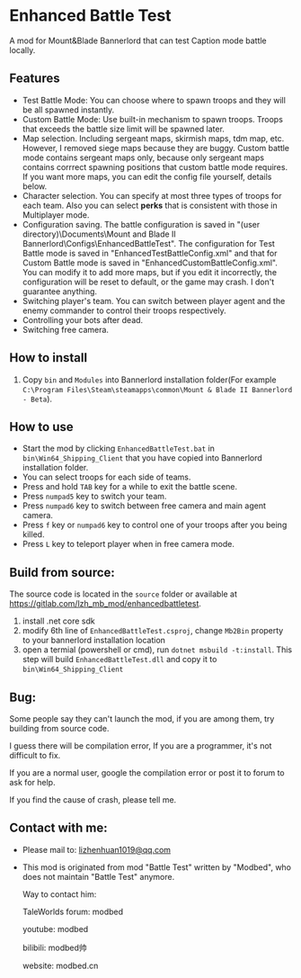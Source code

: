 # Enhanced Battle Test

A mod for Mount&Blade Bannerlord that can test Caption mode battle locally.

## Features
- Test Battle Mode: You can choose where to spawn troops and they will be all spawned instantly.
- Custom Battle Mode: Use built-in mechanism to spawn troops. Troops that exceeds the battle size limit will be spawned later.
- Map selection. Including sergeant maps, skirmish maps, tdm map, etc.
  However, I removed siege maps because they are buggy.
  Custom battle mode contains sergeant maps only, because only sergeant maps contains corrrect spawning positions that custom battle mode requires.
  If you want more maps, you can edit the config file yourself, details below.
- Character selection. You can specify at most three types of troops for each team.
  Also you can select **perks** that is consistent with those in Multiplayer mode.
- Configuration saving. The battle configuration is saved in "(user directory)\Documents\Mount and Blade II Bannerlord\Configs\EnhancedBattleTest\". The configuration for Test Battle mode is saved in "EnhancedTestBattleConfig.xml" and that for Custom Battle mode is saved in "EnhancedCustomBattleConfig.xml". You can modify it to add more maps, but if you edit it incorrectly, the configuration will be reset to default, or the game may crash. I don't guarantee anything.
- Switching player's team. You can switch between player agent and the enemy commander to control their troops respectively.
- Controlling your bots after dead.
- Switching free camera.

## How to install
1. Copy `bin` and `Modules` into Bannerlord installation folder(For example `C:\Program Files\Steam\steamapps\common\Mount & Blade II Bannerlord - Beta`).

## How to use
- Start the mod by clicking `EnhancedBattleTest.bat` in `bin\Win64_Shipping_Client` that you have copied into Bannerlord installation folder.
- You can select troops for each side of teams.
- Press and hold `TAB` key for a while to exit the battle scene.
- Press `numpad5` key to switch your team.
- Press `numpad6` key to switch between free camera and main agent camera.
- Press `f` key or `numpad6` key to control one of your troops after you being killed.
- Press `L` key to teleport player when in free camera mode.

## Build from source:
The source code is located in the `source` folder or available at https://gitlab.com/lzh_mb_mod/enhancedbattletest.
1. install .net core sdk
2. modify 6th line of `EnhancedBattleTest.csproj`, change `Mb2Bin` property to your bannerlord installation location
3. open a termial (powershell or cmd), run `dotnet msbuild -t:install`. This step will build `EnhancedBattleTest.dll` and copy it to `bin\Win64_Shipping_Client`

## Bug:
Some people say they can't launch the mod, if you are among them, try building from source code.

I guess there will be compilation error, If you are a programmer, it's not difficult to fix.

If you are a normal user, google the compilation error or post it to forum to ask for help.

If you find the cause of crash, please tell me.

## Contact with me:
* Please mail to: lizhenhuan1019@qq.com

* This mod is originated from mod "Battle Test" written by "Modbed", who does not maintain "Battle Test" anymore.
  
  Way to contact him:
  
  TaleWorlds forum: modbed
  
  youtube: modbed
  
  bilibili: modbed帅
  
  website: modbed.cn
